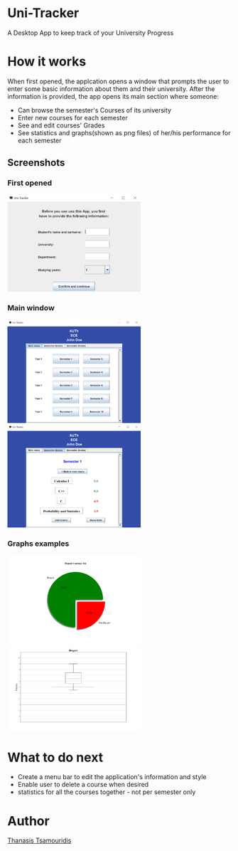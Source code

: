 # Uni-Tracker
A Desktop App to keep track of your University Progress 

# How it works
When first opened, the applcation opens a window that prompts the user to enter some basic information about them and their university. After the information is provided, the app opens its main section where someone:
* Can browse the semester's Courses of its university
* Enter new courses for each semester
* See and edit courses' Grades
* See statistics and graphs(shown as png files) of her/his performance for each semester 

## Screenshots
### First opened
<img src="https://github.com/tsamourid/Uni-Tracker/blob/main/screenshots/im0.png" alt="demo1" width="300"/>

### Main window
<img src="https://github.com/tsamourid/Uni-Tracker/blob/main/screenshots/im1.png" alt="demo1" width="300"/><img src="https://github.com/tsamourid/Uni-Tracker/blob/main/screenshots/im2.png" alt="demo1" width="300"/> 

### Graphs examples
<img src="https://github.com/tsamourid/Uni-Tracker/blob/main/screenshots/im3.png" alt="demo1" width="300"/>
<img src="https://github.com/tsamourid/Uni-Tracker/blob/main/screenshots/im4.png" alt="demo1" width="300"/> 

# What to do next
* Create a menu bar to edit the application's information and style
* Enable user to delete a course when desired
* statistics for all the courses together - not per semester only

# Author
[Thanasis Tsamouridis](https://github.com/tsamouridis)
